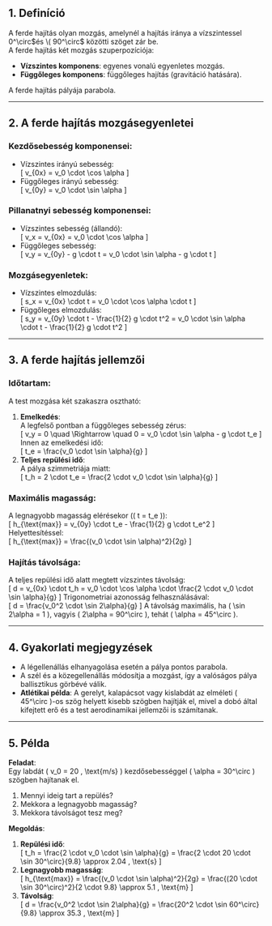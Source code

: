 ## 1. Definíció
A ferde hajítás olyan mozgás, amelynél a hajítás iránya a vízszintessel 0^\circ$és \( 90^\circ$ közötti szöget zár be.  
A ferde hajítás két mozgás szuperpozíciója:
- **Vízszintes komponens**: egyenes vonalú egyenletes mozgás.
- **Függőleges komponens**: függőleges hajítás (gravitáció hatására).

A ferde hajítás pályája parabola.

---

## 2. A ferde hajítás mozgásegyenletei

### Kezdősebesség komponensei:
- Vízszintes irányú sebesség:  
  \[
  v_{0x} = v_0 \cdot \cos \alpha
  \]
- Függőleges irányú sebesség:  
  \[
  v_{0y} = v_0 \cdot \sin \alpha
  \]

### Pillanatnyi sebesség komponensei:
- Vízszintes sebesség (állandó):  
  \[
  v_x = v_{0x} = v_0 \cdot \cos \alpha
  \]
- Függőleges sebesség:  
  \[
  v_y = v_{0y} - g \cdot t = v_0 \cdot \sin \alpha - g \cdot t
  \]

### Mozgásegyenletek:
- Vízszintes elmozdulás:  
  \[
  s_x = v_{0x} \cdot t = v_0 \cdot \cos \alpha \cdot t
  \]
- Függőleges elmozdulás:  
  \[
  s_y = v_{0y} \cdot t - \frac{1}{2} g \cdot t^2 = v_0 \cdot \sin \alpha \cdot t - \frac{1}{2} g \cdot t^2
  \]

---

## 3. A ferde hajítás jellemzői

### Időtartam:
A test mozgása két szakaszra osztható:
1. **Emelkedés**:  
   A legfelső pontban a függőleges sebesség zérus:  
   \[
   v_y = 0 \quad \Rightarrow \quad 0 = v_0 \cdot \sin \alpha - g \cdot t_e
   \]
   Innen az emelkedési idő:  
   \[
   t_e = \frac{v_0 \cdot \sin \alpha}{g}
   \]
2. **Teljes repülési idő**:  
   A pálya szimmetriája miatt:  
   \[
   t_h = 2 \cdot t_e = \frac{2 \cdot v_0 \cdot \sin \alpha}{g}
   \]

### Maximális magasság:
A legnagyobb magasság elérésekor (\( t = t_e \)):  
\[
h_{\text{max}} = v_{0y} \cdot t_e - \frac{1}{2} g \cdot t_e^2
\]
Helyettesítéssel:  
\[
h_{\text{max}} = \frac{(v_0 \cdot \sin \alpha)^2}{2g}
\]

### Hajítás távolsága:
A teljes repülési idő alatt megtett vízszintes távolság:  
\[
d = v_{0x} \cdot t_h = v_0 \cdot \cos \alpha \cdot \frac{2 \cdot v_0 \cdot \sin \alpha}{g}
\]
Trigonometriai azonosság felhasználásával:  
\[
d = \frac{v_0^2 \cdot \sin 2\alpha}{g}
\]
A távolság maximális, ha \( \sin 2\alpha = 1 \), vagyis \( 2\alpha = 90^\circ \), tehát \( \alpha = 45^\circ \).

---

## 4. Gyakorlati megjegyzések
- A légellenállás elhanyagolása esetén a pálya pontos parabola.
- A szél és a közegellenállás módosítja a mozgást, így a valóságos pálya ballisztikus görbévé válik.
- **Atlétikai példa**: A gerelyt, kalapácsot vagy kislabdát az elméleti \( 45^\circ \)-os szög helyett kisebb szögben hajítják el, mivel a dobó által kifejtett erő és a test aerodinamikai jellemzői is számítanak.

---

## 5. Példa
**Feladat**:  
Egy labdát \( v_0 = 20 \, \text{m/s} \) kezdősebességgel \( \alpha = 30^\circ \) szögben hajítanak el.  
1. Mennyi ideig tart a repülés?  
2. Mekkora a legnagyobb magasság?  
3. Mekkora távolságot tesz meg?

**Megoldás**:
1. **Repülési idő**:  
   \[
   t_h = \frac{2 \cdot v_0 \cdot \sin \alpha}{g} = \frac{2 \cdot 20 \cdot \sin 30^\circ}{9.8} \approx 2.04 \, \text{s}
   \]
2. **Legnagyobb magasság**:  
   \[
   h_{\text{max}} = \frac{(v_0 \cdot \sin \alpha)^2}{2g} = \frac{(20 \cdot \sin 30^\circ)^2}{2 \cdot 9.8} \approx 5.1 \, \text{m}
   \]
3. **Távolság**:  
   \[
   d = \frac{v_0^2 \cdot \sin 2\alpha}{g} = \frac{20^2 \cdot \sin 60^\circ}{9.8} \approx 35.3 \, \text{m}
   \]